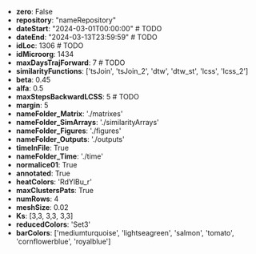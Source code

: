 - **zero**: False                  
- **repository**: "nameRepository"
- **dateStart**: "2024-03-01T00:00:00"    # TODO
- **dateEnd**: "2024-03-13T23:59:59"      # TODO
- **idLoc**: 1306                # TODO   
- **idMicroorg**: 1434
- **maxDaysTrajForward**: 7      # TODO
- **similarityFunctions**: ['tsJoin', 'tsJoin_2',  'dtw', 'dtw_st', 'lcss', 'lcss_2']
- **beta**: 0.45
- **alfa**: 0.5
- **maxStepsBackwardLCSS**: 5    # TODO
- **margin**: 5
- **nameFolder_Matrix**: './matrixes'
- **nameFolder_SimArrays**: './similarityArrays'
- **nameFolder_Figures**: './figures'
- **nameFolder_Outputs**: './outputs'
- **timeInFile**: True
- **nameFolder_Time**: './time'
- **normalice01**: True
- **annotated**: True
- **heatColors**: 'RdYlBu_r'
- **maxClustersPats**: True
- **numRows**: 4
- **meshSize**: 0.02
- **Ks**: [3,3, 3,3, 3,3]
- **reducedColors**: 'Set3'
- **barColors**:  ['mediumturquoise', 'lightseagreen',  'salmon', 'tomato',  'cornflowerblue', 'royalblue']
